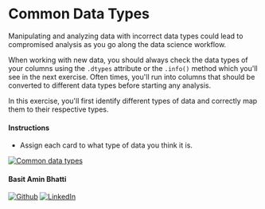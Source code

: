 # Common Data Types
Manipulating and analyzing data with incorrect data types could lead to compromised analysis as you go along the data science workflow.

When working with new data, you should always check the data types of your columns using the `.dtypes` attribute or the `.info()` method which you'll see in the next exercise. Often times, you'll run into columns that should be converted to different data types before starting any analysis.

In this exercise, you'll first identify different types of data and correctly map them to their respective types.

#### Instructions
- Assign each card to what type of data you think it is.

[![Common data types](https://i.imgur.com/7iYFXj4.png "Common Data Types")](https://github.com/basitaminbhatti)

#### Basit Amin Bhatti
[![Github](https://img.icons8.com/ios-filled/30/000000/github.png "Github")](https://github.com/basitaminbhatti "Github")
[![LinkedIn](https://img.icons8.com/ios-glyphs/30/000000/linkedin.png "LinkedIn")](https://www.linkedin.com/in/basitaminbhatti/ "LinkedIn")